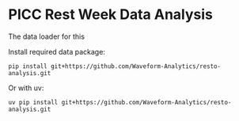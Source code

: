 # PICC Rest Week Data Analysis

The data loader for this

Install required data package:

`pip install git+https://github.com/Waveform-Analytics/resto-analysis.git`

Or with uv:

`uv pip install git+https://github.com/Waveform-Analytics/resto-analysis.git`